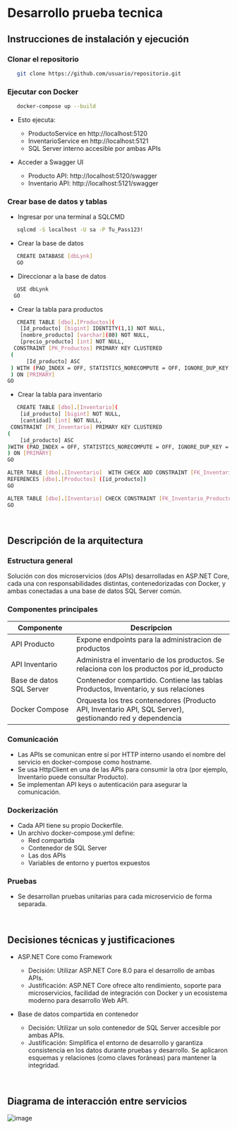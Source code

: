 # Desarrollo prueba tecnica

## Instrucciones de instalación y ejecución ##
### Clonar el repositorio ###

```bash
   git clone https://github.com/usuario/repositorio.git
 ```

### Ejecutar con Docker ###
```bash
   docker-compose up --build
```
- Esto ejecuta:
     - ProductoService en http://localhost:5120
     - InventarioService en http://localhost:5121
     - SQL Server interno accesible por ambas APIs

- Acceder a Swagger UI
     - Producto API: http://localhost:5120/swagger
     - Inventario API: http://localhost:5121/swagger

### Crear base de datos y tablas ###
- Ingresar por una terminal a SQLCMD
```bash
   sqlcmd -S localhost -U sa -P Tu_Pass123!
```   
- Crear la base de datos
```bash
   CREATE DATABASE [dbLynk]
   GO
```
- Direccionar a la base de datos
```bash
   USE dbLynk
  GO
```
- Crear la tabla para productos
```bash
   CREATE TABLE [dbo].[Productos](
  	[Id_producto] [bigint] IDENTITY(1,1) NOT NULL,
  	[nombre_producto] [varchar](80) NOT NULL,
  	[precio_producto] [int] NOT NULL,
  CONSTRAINT [PK_Productos] PRIMARY KEY CLUSTERED 
 (
	  [Id_producto] ASC
 ) WITH (PAD_INDEX = OFF, STATISTICS_NORECOMPUTE = OFF, IGNORE_DUP_KEY = OFF, ALLOW_ROW_LOCKS = ON, ALLOW_PAGE_LOCKS = ON, OPTIMIZE_FOR_SEQUENTIAL_KEY = OFF) ON [PRIMARY]
 ) ON [PRIMARY] 
GO
```
- Crear la tabla para inventario
```bash
   CREATE TABLE [dbo].[Inventario](
	[id_producto] [bigint] NOT NULL,
	[cantidad] [int] NOT NULL,
 CONSTRAINT [PK_Inventario] PRIMARY KEY CLUSTERED 
(
	[id_producto] ASC
)WITH (PAD_INDEX = OFF, STATISTICS_NORECOMPUTE = OFF, IGNORE_DUP_KEY = OFF, ALLOW_ROW_LOCKS = ON, ALLOW_PAGE_LOCKS = ON, OPTIMIZE_FOR_SEQUENTIAL_KEY = OFF) ON [PRIMARY]
) ON [PRIMARY]
GO

ALTER TABLE [dbo].[Inventario]  WITH CHECK ADD CONSTRAINT [FK_Inventario_Producto] FOREIGN KEY([id_producto])
REFERENCES [dbo].[Productos] ([id_producto])
GO

ALTER TABLE [dbo].[Inventario] CHECK CONSTRAINT [FK_Inventario_Producto]
GO
```
<br>

## Descripción de la arquitectura ##

### Estructura general ###
Solución con dos microservicios (dos APIs) desarrolladas en ASP.NET Core, cada una con responsabilidades distintas, contenedorizadas con Docker, y ambas conectadas a una base de datos SQL Server común.

### Componentes principales ###
| Componente                |    Descripcion                                          |
|---------------------------|---------------------------------------------------------|
| API Producto              |  Expone endpoints para la administracion de productos   |
| API Inventario            |  Administra el inventario de los productos. Se relaciona con los productos por id_producto   |
| Base de datos SQL Server  |  Contenedor compartido. Contiene las tablas Productos, Inventario, y sus relaciones          |
| Docker Compose            |  Orquesta los tres contenedores (Producto API, Inventario API, SQL Server), gestionando red y dependencia   |

### Comunicación ###
* Las APIs se comunican entre sí por HTTP interno usando el nombre del servicio en docker-compose como hostname.
* Se usa HttpClient en una de las APIs para consumir la otra (por ejemplo, Inventario puede consultar Producto).
* Se implementan API keys o autenticación para asegurar la comunicación.

### Dockerización ###
* Cada API tiene su propio Dockerfile.
* Un archivo docker-compose.yml define:
    - Red compartida
    - Contenedor de SQL Server
    - Las dos APIs
    - Variables de entorno y puertos expuestos

### Pruebas ###
* Se desarrollan pruebas unitarias para cada microservicio de forma separada.
<br>

## Decisiones técnicas y justificaciones ##
* ASP.NET Core como Framework
    * Decisión: Utilizar ASP.NET Core 8.0 para el desarrollo de ambas APIs.
    * Justificación: ASP.NET Core ofrece alto rendimiento, soporte para microservicios, facilidad de integración con Docker y un ecosistema moderno para desarrollo Web API.
 
* Base de datos compartida en contenedor
    * Decisión: Utilizar un solo contenedor de SQL Server accesible por ambas APIs.
    * Justificación: Simplifica el entorno de desarrollo y garantiza consistencia en los datos durante pruebas y desarrollo. Se aplicaron esquemas y relaciones (como claves foráneas) para mantener la integridad.
<br>

## Diagrama de interacción entre servicios ##
![image](https://github.com/user-attachments/assets/503b99ff-e8d2-431e-839e-97191539f26b)

